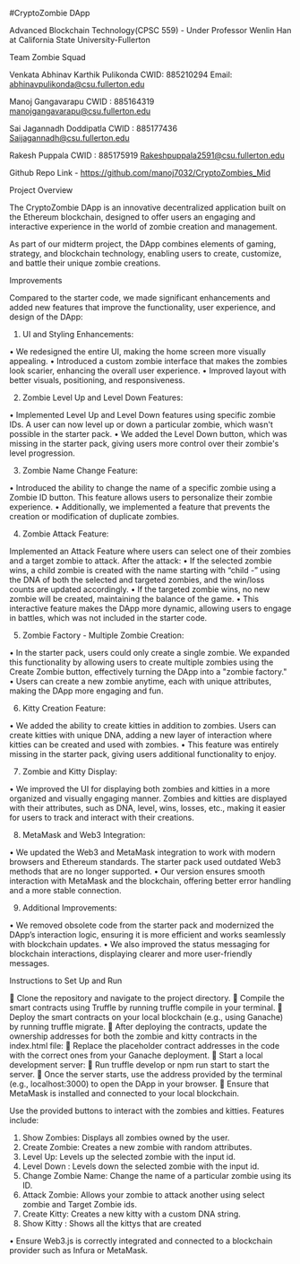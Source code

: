 #CryptoZombie DApp

Advanced Blockchain Technology(CPSC 559) - Under Professor Wenlin Han at California State University-Fullerton

Team Zombie Squad

Venkata Abhinav Karthik Pulikonda
CWID: 885210294
Email: abhinavpulikonda@csu.fullerton.edu

Manoj Gangavarapu 
CWID : 885164319
manojgangavarapu@csu.fullerton.edu

Sai Jagannadh Doddipatla
CWID : 885177436
Saijagannadh@csu.fullerton.edu

Rakesh Puppala
CWID : 885175919
Rakeshpuppala2591@csu.fullerton.edu

Github Repo Link - https://github.com/manoj7032/CryptoZombies_Mid


Project Overview

The CryptoZombie DApp is an innovative decentralized application built on the Ethereum blockchain, designed to offer users an engaging and interactive experience in the world of zombie creation and management. 

As part of our midterm project, the DApp combines elements of gaming, strategy, and blockchain technology, enabling users to create, customize, and battle their unique zombie creations.


Improvements

Compared to the starter code, we made significant enhancements and added new features that improve the functionality, user experience, and design of the DApp:

1.	UI and Styling Enhancements:

•	We redesigned the entire UI, making the home screen more visually appealing.
•	Introduced a custom zombie interface that makes the zombies look scarier, enhancing the overall user experience.
•	Improved layout with better visuals, positioning, and responsiveness.

2.	Zombie Level Up and Level Down Features:

•	Implemented Level Up and Level Down features using specific zombie IDs. A user can now level up or down a particular zombie, which wasn't possible in the starter pack.
•	We added the Level Down button, which was missing in the starter pack, giving users more control over their zombie's level progression.

3.	Zombie Name Change Feature:

•	Introduced the ability to change the name of a specific zombie using a Zombie ID button. This feature allows users to personalize their zombie experience.
•	Additionally, we implemented a feature that prevents the creation or modification of duplicate zombies.

4.	Zombie Attack Feature:

Implemented an Attack Feature where users can select one of their zombies and a target zombie to attack. After the attack:
•	If the selected zombie wins, a child zombie is created with the name starting with “child -” using the DNA of both the selected and targeted zombies, and the win/loss counts are updated accordingly.
•	If the targeted zombie wins, no new zombie will be created, maintaining the balance of the game.
•	This interactive feature makes the DApp more dynamic, allowing users to engage in battles, which was not included in the starter code.




5.	Zombie Factory - Multiple Zombie Creation:

•	In the starter pack, users could only create a single zombie. We expanded this functionality by allowing users to create multiple zombies using the Create Zombie button, effectively turning the DApp into a "zombie factory."
•	Users can create a new zombie anytime, each with unique attributes, making the DApp more engaging and fun.

6.	Kitty Creation Feature:

•	We added the ability to create kitties in addition to zombies. Users can create kitties with unique DNA, adding a new layer of interaction where kitties can be created and used with zombies.
•	This feature was entirely missing in the starter pack, giving users additional functionality to enjoy.

7.	Zombie and Kitty Display:

•	We improved the UI for displaying both zombies and kitties in a more organized and visually engaging manner. Zombies and kitties are displayed with their attributes, such as DNA, level, wins, losses, etc., making it easier for users to track and interact with their creations.

8.	MetaMask and Web3 Integration:

•	We updated the Web3 and MetaMask integration to work with modern browsers and Ethereum standards. The starter pack used outdated Web3 methods that are no longer supported.
•	Our version ensures smooth interaction with MetaMask and the blockchain, offering better error handling and a more stable connection.

9.	Additional Improvements:

•	We removed obsolete code from the starter pack and modernized the DApp’s interaction logic, ensuring it is more efficient and works seamlessly with blockchain updates.
•	We also improved the status messaging for blockchain interactions, displaying clearer and more user-friendly messages.



Instructions to Set Up and Run

	Clone the repository and navigate to the project directory.
	Compile the smart contracts using Truffle by running truffle compile in your terminal.
	Deploy the smart contracts on your local blockchain (e.g., using Ganache) by running truffle migrate.
	After deploying the contracts, update the ownership addresses for both the zombie and kitty contracts in the index.html file:
	Replace the placeholder contract addresses in the code with the correct ones from your Ganache deployment.
	Start a local development server:
	Run truffle develop or npm run start to start the server.
	Once the server starts, use the address provided by the terminal (e.g., localhost:3000) to open the DApp in your browser.
	Ensure that MetaMask is installed and connected to your local blockchain.


Use the provided buttons to interact with the zombies and kitties. Features include:

1.	Show Zombies: Displays all zombies owned by the user.
2.	Create Zombie: Creates a new zombie with random attributes.
3.	Level Up: Levels up the selected zombie with the input id.
4.	Level Down : Levels down the selected zombie with the input id.
5.	Change Zombie Name: Change the name of a particular zombie using its ID.
6.	Attack Zombie: Allows your zombie to attack another using select zombie and Target Zombie ids.
7.	Create Kitty: Creates a new kitty with a custom DNA string.
8.	Show Kitty : Shows all the kittys that are created


•	Ensure Web3.js is correctly integrated and connected to a blockchain provider such as Infura or MetaMask.
